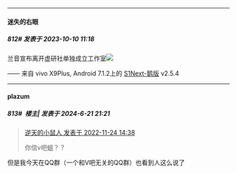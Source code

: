 ﻿
*****

####  迷失的右眼  
##### 812#       发表于 2023-10-10 11:18

兰音宣布离开虚研社单独成立工作室<img src="https://p.sda1.dev/13/65523c7efcd50d8f0406f61568f521d3/CMP_20231010111827679.jpg" referrerpolicy="no-referrer">

—— 来自 vivo X9Plus, Android 7.1.2上的 [S1Next-鹅版](https://github.com/ykrank/S1-Next/releases) v2.5.4

*****

####  plazum  
##### 813#         楼主| 发表于 2024-6-21 21:21

<blockquote><a href="httphttps://bbs.saraba1st.com/2b/forum.php?mod=redirect&amp;goto=findpost&amp;pid=58589941&amp;ptid=2024749" target="_blank">逆天的小鼠人 发表于 2022-11-24 14:38</a>

你信v吧蛆？？</blockquote>
但是我今天在QQ群（一个和V吧无关的QQ群）也看到人这么说了

